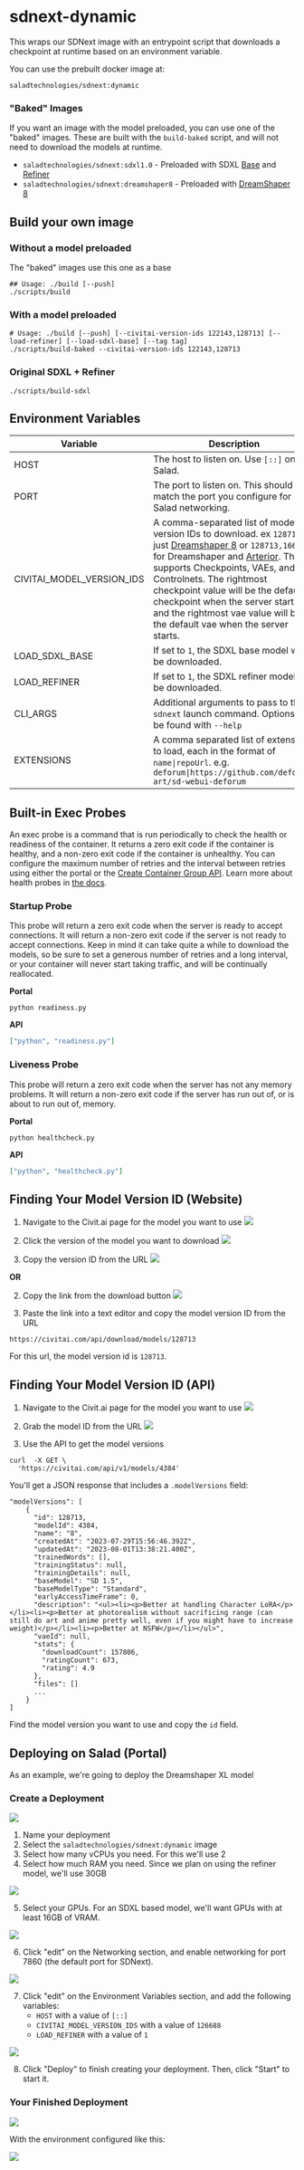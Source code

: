 # sdnext-dynamic
This wraps our SDNext image with an entrypoint script that downloads a checkpoint at runtime based on an environment variable.

You can use the prebuilt docker image at:
```
saladtechnologies/sdnext:dynamic
```
### "Baked" Images
If you want an image with the model preloaded, you can use one of the "baked" images. These are built with the `build-baked` script, and will not need to download the models at runtime.

- `saladtechnologies/sdnext:sdxl1.0` - Preloaded with SDXL [Base](https://huggingface.co/stabilityai/stable-diffusion-xl-base-1.0) and [Refiner](https://huggingface.co/stabilityai/stable-diffusion-xl-refiner-1.0)
- `saladtechnologies/sdnext:dreamshaper8` - Preloaded with [DreamShaper 8](https://civitai.com/models/4384?modelVersionId=128713)

## Build your own image

### Without a model preloaded

The "baked" images use this one as a base

```shell
## Usage: ./build [--push]
./scripts/build
```

### With a model preloaded

```shell
# Usage: ./build [--push] [--civitai-version-ids 122143,128713] [--load-refiner] [--load-sdxl-base] [--tag tag]
./scripts/build-baked --civitai-version-ids 122143,128713
```

### Original SDXL + Refiner

```shell
./scripts/build-sdxl
```

## Environment Variables
| Variable | Description | Default |
| -------- | ----------- | ------- |
| HOST | The host to listen on. Use `[::]` on Salad. | 0.0.0.0 |
| PORT | The port to listen on. This should match the port you configure for Salad networking. | 7860 |
| CIVITAI_MODEL_VERSION_IDS | A comma-separated list of model version IDs to download. ex `128713` for just [Dreamshaper 8](https://civitai.com/models/4384?modelVersionId=128713) or `128713,166808` for Dreamshaper and [Arterior](https://civitai.com/models/112229/arterior-digital-art-style). This supports Checkpoints, VAEs, and Controlnets. The rightmost checkpoint value will be the default checkpoint when the server starts, and the rightmost vae value will be the default vae when the server starts. | None |
| LOAD_SDXL_BASE | If set to `1`, the SDXL base model will be downloaded. | 0 |
| LOAD_REFINER | If set to `1`, the SDXL refiner model will be downloaded. | 0 |
| CLI_ARGS | Additional arguments to pass to the `sdnext` launch command. Options can be found with `--help` | None |
| EXTENSIONS | A comma separated list of extensions to load, each in the format of `name\|repoUrl`. e.g. `deforum\|https://github.com/deforum-art/sd-webui-deforum`  | None |

## Built-in Exec Probes
An exec probe is a command that is run periodically to check the health or readiness of the container. It returns a zero exit code if the container is healthy, and a non-zero exit code if the container is unhealthy. You can configure the maximum number of retries and the interval between retries using either the portal or the [Create Container Group API](https://docs.salad.com/reference/create_container_group). Learn more about health probes in [the docs](https://docs.salad.com/docs/health-probes).

### Startup Probe

This probe will return a zero exit code when the server is ready to accept connections. It will return a non-zero exit code if the server is not ready to accept connections.  Keep in mind it can take quite a while to download the models, so be sure to set a generous number of retries and a long interval, or your container will never start taking traffic, and will be continually reallocated.

**Portal**
```shell
python readiness.py
```

**API**
```json
["python", "readiness.py"]
```

### Liveness Probe

This probe will return a zero exit code when the server has not any memory problems. It will return a non-zero exit code if the server has run out of, or is about to run out of, memory.

**Portal**
```shell
python healthcheck.py
```

**API**
```json
["python", "healthcheck.py"]
```

## Finding Your Model Version ID (Website)

1. Navigate to the Civit.ai page for the model you want to use
![](images/image1.png)

2. Click the version of the model you want to download
![](images/image2.png)

3. Copy the version ID from the URL
![](images/image3.png)

**OR**

2. Copy the link from the download button
![](images/image5.png)

3. Paste the link into a text editor and copy the model version ID from the URL
```
https://civitai.com/api/download/models/128713
```

For this url, the model version id is `128713`.

## Finding Your Model Version ID (API)

1. Navigate to the Civit.ai page for the model you want to use
![](images/image1.png)

2. Grab the model ID from the URL
![](images/image4.png)

3. Use the API to get the model versions
```shell
curl  -X GET \
  'https://civitai.com/api/v1/models/4384'
```

You'll get a JSON response that includes a `.modelVersions` field:

```
"modelVersions": [
    {
      "id": 128713,
      "modelId": 4384,
      "name": "8",
      "createdAt": "2023-07-29T15:56:46.392Z",
      "updatedAt": "2023-08-01T13:38:21.400Z",
      "trainedWords": [],
      "trainingStatus": null,
      "trainingDetails": null,
      "baseModel": "SD 1.5",
      "baseModelType": "Standard",
      "earlyAccessTimeFrame": 0,
      "description": "<ul><li><p>Better at handling Character LoRA</p></li><li><p>Better at photorealism without sacrificing range (can still do art and anime pretty well, even if you might have to increase weight)</p></li><li><p>Better at NSFW</p></li></ul>",
      "vaeId": null,
      "stats": {
        "downloadCount": 157806,
        "ratingCount": 673,
        "rating": 4.9
      },
      "files": []
      ...
    }
]
```

Find the model version you want to use and copy the `id` field.


## Deploying on Salad (Portal)

As an example, we're going to deploy the Dreamshaper XL model

### Create a Deployment

![](images/setup1.png)

1. Name your deployment
2. Select the `saladtechnologies/sdnext:dynamic` image
3. Select how many vCPUs you need. For this we'll use 2
4. Select how much RAM you need. Since we plan on using the refiner model, we'll use 30GB

![](images/setup2.png)

5. Select your GPUs. For an SDXL based model, we'll want GPUs with at least 16GB of VRAM.

![](images/setup3.png)

6. Click "edit" on the Networking section, and enable networking for port 7860 (the default port for SDNext).

![](images/setup4.png)

7. Click "edit" on the Environment Variables section, and add the following variables:
    - `HOST` with a value of `[::]`
    - `CIVITAI_MODEL_VERSION_IDS` with a value of `126688`
    - `LOAD_REFINER` with a value of `1`

![](images/setup5.png)

8. Click "Deploy" to finish creating your deployment. Then, click "Start" to start it.

### Your Finished Deployment

![](images/deployment-info.png)

With the environment configured like this:

![](images/deployed-env.png)
